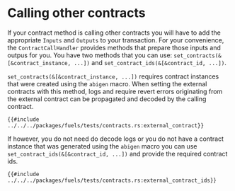 # Calling other contracts

If your contract method is calling other contracts you will have to add the appropriate `Inputs` and `Outputs` to your transaction. For your convenience, the `ContractCallHandler` provides methods that prepare those inputs and outpus for you. You have two methods that you can use: `set_contracts(&[&contract_instance, ...])` and `set_contract_ids(&[&contract_id, ...])`.

`set_contracts(&[&contract_instance, ...])` requires contract instances that were created using the `abigen` macro. When setting the external contracts with this method, logs and require revert errors originating from the external contract can be propagated and decoded by the calling contract.

```rust,ignore
{{#include ../../../packages/fuels/tests/contracts.rs:external_contract}}
```

 If however, you do not need do decode logs or you do not have a contract instance that was generated using the `abigen` macro you can use `set_contract_ids(&[&contract_id, ...])` and provide the required contract ids.

```rust,ignore
{{#include ../../../packages/fuels/tests/contracts.rs:external_contract_ids}}
```
